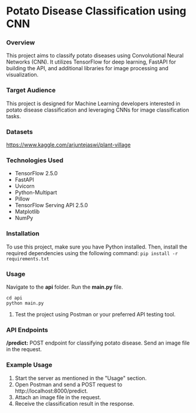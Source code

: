
# Potato Disease Classification using CNN

### Overview
This project aims to classify potato diseases using Convolutional Neural Networks (CNN). It utilizes TensorFlow for deep learning, FastAPI for building the API, and additional libraries for image processing and visualization.

### Target Audience
This project is designed for Machine Learning developers interested in potato disease classification and leveraging CNNs for image classification tasks.

### Datasets

https://www.kaggle.com/arjuntejaswi/plant-village

### Technologies Used
- TensorFlow 2.5.0
- FastAPI
- Uvicorn
- Python-Multipart
- Pillow
- TensorFlow Serving API 2.5.0
- Matplotlib
- NumPy

### Installation
To use this project, make sure you have Python installed. Then, install the required dependencies using the following command:
```pip install -r requirements.txt```

### Usage

Navigate to the **api** folder.
Run the **main.py** file.

```
cd api
python main.py
```
1. Test the project using Postman or your preferred API testing tool.


### API Endpoints
**/predict:**  POST endpoint for classifying potato disease. Send an image file in the request.

### Example Usage
1. Start the server as mentioned in the "Usage" section.
2. Open Postman and send a POST request to http://localhost:8000/predict.
3. Attach an image file in the request.
4. Receive the classification result in the response.
